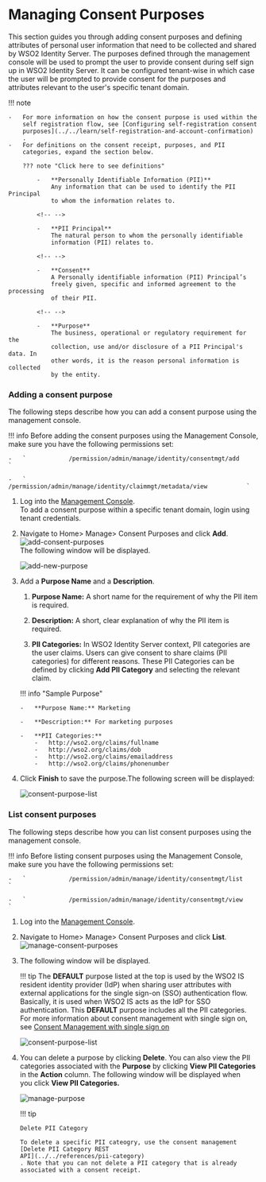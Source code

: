 # Managing Consent Purposes

This section guides you through adding consent purposes and defining
attributes of personal user information that need to be collected and
shared by WSO2 Identity Server. The purposes defined through the
management console will be used to prompt the user to provide consent
during self sign up in WSO2 Identity Server. It can be configured
tenant-wise in which case the user will be prompted to provide consent
for the purposes and attributes relevant to the user's specific tenant
domain.

  

!!! note
    
    -   For more information on how the consent purpose is used within the
        self registration flow, see [Configuring self-registration consent
        purposes](../../learn/self-registration-and-account-confirmation)
        .
    -   For definitions on the consent receipt, purposes, and PII
        categories, expand the section below.
    
        ??? note "Click here to see definitions"
    
            -   **Personally Identifiable Information (PII)**  
                Any information that can be used to identify the PII Principal
                to whom the information relates to.
        
            <!-- -->
        
            -   **PII Principal** 
                The natural person to whom the personally identifiable
                information (PII) relates to.
        
            <!-- -->
        
            -   **Consent** 
                A Personally identifiable information (PII) Principal’s
                freely given, specific and informed agreement to the processing
                of their PII.
        
            <!-- -->
        
            -   **Purpose**  
                The business, operational or regulatory requirement for the
                collection, use and/or disclosure of a PII Principal's data. In
                other words, it is the reason personal information is collected
                by the entity.
        

### Adding a consent purpose

The following steps describe how you can add a consent purpose using the
management console.

!!! info 
    Before adding the consent purposes using the Management Console, make
    sure you have the following permissions set:

    -   `            /permission/admin/manage/identity/consentmgt/add           `

    -   `            /permission/admin/manage/identity/claimmgt/metadata/view           `

1.  Log into the [Management
    Console](../../setup/getting-started-with-the-management-console).  
    To add a consent purpose within a specific tenant domain, login
    using tenant credentials.
2.  Navigate to Home\> Manage\> Consent Purposes and click **Add**.  
    ![add-consent-purposes](../assets/img/using-wso2-identity-server/add-consent-purposes.png)   
    The following window will be displayed.

    ![add-new-purpose](../assets/img/using-wso2-identity-server/add-new-purpose.png) 

3.  Add a **Purpose Name** and a **Description**.

    1.  **Purpose Name:** A short name for the requirement of why the
        PII item is required.

    2.  **Description:** A short, clear explanation of why the PII item
        is required.

    3.  **PII Categories:** In WSO2 Identity Server context, PII
        categories are the user claims. Users can give consent to share
        claims (PII categories) for different reasons. These PII
        Categories can be defined by clicking **Add PII Category** and
        selecting the relevant claim.

    
    !!! info "Sample Purpose"

        -   **Purpose Name:** Marketing

        -   **Description:** For marketing purposes

        -   **PII Categories:**
            -   http://wso2.org/claims/fullname
            -   http://wso2.org/claims/dob
            -   http://wso2.org/claims/emailaddress
            -   http://wso2.org/claims/phonenumber

4.  Click **Finish** to save the purpose.The following screen will be
    displayed:

    ![consent-purpose-list](../assets/img/using-wso2-identity-server/consent-purpose-list.png) 

### List consent purposes

The following steps describe how you can list consent purposes using the
management console.

!!! info 
    Before listing consent purposes using the Management Console, make sure
    you have the following permissions set:

    -   `            /permission/admin/manage/identity/consentmgt/list           `

    -   `            /permission/admin/manage/identity/consentmgt/view                       `

1.  Log into the [Management
    Console](../../setup/getting-started-with-the-management-console).
2.  Navigate to Home\> Manage\> Consent Purposes and click **List**.  
    ![manage-consent-purposes](../assets/img/using-wso2-identity-server/manage-consent-purposes.png) 

3.  The following window will be displayed.

    !!! tip 
        The **DEFAULT** purpose listed at the top is used by the
        WSO2 IS resident identity provider (IdP) when sharing user
        attributes with external applications for the single sign-on (SSO)
        authentication flow. Basically, it is used when WSO2 IS acts as the
        IdP for SSO authentication. This **DEFAULT** purpose includes all
        the PII categories. For more information about consent management
        with single sign on, see [Consent Management with single sign on](../../learn/consent-management-with-single-sign-on)

    ![consent-purpose-list](../assets/img/using-wso2-identity-server/consent-purpose-list.png) 

4.  You can delete a purpose by clicking **Delete**. You can also view
    the PII categories associated with the **Purpose** by clicking
    **View PII Categories** in the **Action** column. The following
    window will be displayed when you click **View PII Categories.**

    ![manage-purpose](../assets/img/using-wso2-identity-server/manage-purpose.png)

    !!! tip
    
        Delete PII Category
    
        To delete a specific PII cateogry, use the consent management
        [Delete PII Category REST
        API](../../references/pii-category)
        . Note that you can not delete a PII category that is already
        associated with a consent receipt.
    
